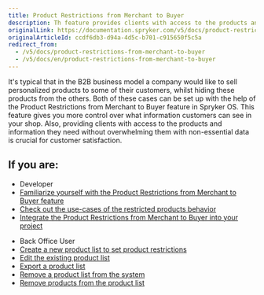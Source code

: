 ```yaml
---
title: Product Restrictions from Merchant to Buyer
description: Th feature provides clients with access to the products and information without overwhelming them with non-essential data.
originalLink: https://documentation.spryker.com/v5/docs/product-restrictions-from-merchant-to-buyer
originalArticleId: ccdf6db3-d94a-4d5c-b701-c915650f5c5a
redirect_from:
  - /v5/docs/product-restrictions-from-merchant-to-buyer
  - /v5/docs/en/product-restrictions-from-merchant-to-buyer
---
```


It's typical that in the B2B business model a company would like to sell personalized products to some of their customers, whilst hiding these products from the others. Both of these cases can be set up with the help of the Product Restrictions from Merchant to Buyer feature in Spryker OS. This feature gives you more control over what information customers can see in your shop. Also, providing clients with access to the products and information they need without overwhelming them with non-essential data is crucial for customer satisfaction.

## If you are:

<div class="mr-container">
    <div class="mr-list-container">
        <!-- col1 -->
        <div class="mr-col">
            <ul class="mr-list mr-list-green">
                <li class="mr-title">Developer</li>
                <li><a href="https://documentation.spryker.com/v5/docs/en/product-restrictions-from-merchant-to-buyer-overview" class="mr-link">Familiarize yourself with the Product Restrictions from Merchant to Buyer feature</a></li>
                <li><a href="https://documentation.spryker.com/v5/docs/en/restricted-products-behavior" class="mr-link">Check out the use-cases of the restricted products behavior</a></li>
                <li><a href="https://documentation.spryker.com/v5/docs/en/merchant-product-restrictions-feature-integration" class="mr-link">Integrate the Product Restrictions from Merchant to Buyer into your project</a></li>
            </ul>
        </div>
         <!-- col2 -->
        <div class="mr-col">
            <ul class="mr-list mr-list-blue">
                <li class="mr-title"> Back Office User</li>
                <li><a href="https://documentation.spryker.com/v5/docs/en/creating-a-product-list" class="mr-link">Create a new product list to set product restrictions</a></li>
                <li><a href="https://documentation.spryker.com/v5/docs/en/managing-product-lists#editing-a-product-list" class="mr-link">Edit the existing product list</a></li>
                <li><a href="https://documentation.spryker.com/v5/docs/en/managing-product-lists#exporting-a-product-list" class="mr-link">Export a product list</a></li>
                <li><a href="https://documentation.spryker.com/v5/docs/en/managing-product-lists#removing-a-product-list" class="mr-link">Remove a product list from the system</a></li>
                <li><a href="https://documentation.spryker.com/v5/docs/en/managing-product-lists#removing-products-form-a-product-list" class="mr-link">Remove products from the product list</a></li>
            </ul>
        </div>
